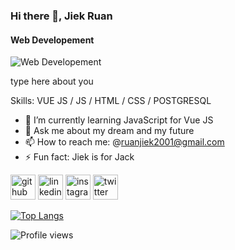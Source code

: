 ### Hi there 👋, Jiek Ruan 
#### Web Developement 
![Web Developement ](https://pbs.twimg.com/profile_banners/759715349893750784/1632004739/1500x500)

type here about you

Skills: VUE JS / JS / HTML / CSS / POSTGRESQL 

- 🌱 I’m currently learning JavaScript for Vue JS 
- 💬 Ask me about my dream and my future 
- 📫 How to reach me: @ruanjiek2001@gmail.com 
- ⚡ Fun fact: Jiek is for Jack 


[<img src='https://cdn.jsdelivr.net/npm/simple-icons@3.0.1/icons/github.svg' alt='github' height='40'>](https://github.com/JiekRuan)  [<img src='https://cdn.jsdelivr.net/npm/simple-icons@3.0.1/icons/linkedin.svg' alt='linkedin' height='40'>](https://www.linkedin.com/in/jiek-ruan/)  [<img src='https://cdn.jsdelivr.net/npm/simple-icons@3.0.1/icons/instagram.svg' alt='instagram' height='40'>](https://www.instagram.com/jiekruan/)  [<img src='https://cdn.jsdelivr.net/npm/simple-icons@3.0.1/icons/twitter.svg' alt='twitter' height='40'>](https://twitter.com/jiek-ruan)  

[![Top Langs](https://github-readme-stats.vercel.app/api/top-langs/?username=JiekRuan)](https://github.com/anuraghazra/github-readme-stats)

![Profile views](https://gpvc.arturio.dev/JiekRuan)  
